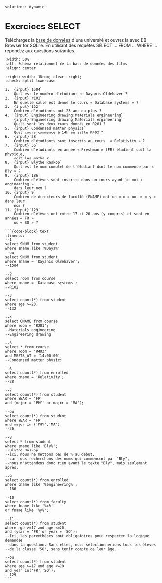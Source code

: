 <!-- Copyright 2025 Maxime Jan <maxime.jan@edufr.ch> -->
<!-- SPDX-License-Identifier: CC-BY-NC-SA-4.0 -->

```{metadata}
solutions: dynamic
```
# Exercices SELECT

Téléchargez la [base de données](university_pk_fk.db) d'une université et ouvrez la avec DB Browser for SQLite. En utilisant des requêtes SELECT ... FROM ... WHERE ... répondez aux questions suivantes.

```{image} images/university_schema.png
:width: 50%
:alt: Schéma relationnel de la base de données des films
:align: center
```


```{role} input(quiz-input)
:right: width: 18rem; clear: right;
:check: split lowercase
```

```{quiz}
1.  {input}`1504`
    Quel est le numéro d'étudiant de Dayanis Oldehaver ?
2.  {input}`r102`
    En quelle salle est donné le cours « Database systems » ?
3.  {input}`132`
    Combien d'étudiants ont 23 ans ou plus ?
4.  {input}`Engineering drawing,Materials engineering`
    {input}`Engineering drawing,Materials engineering`
    Quels sont les deux cours donnés en R201 ?
5.  {input}`Condensed matter physics`
    Quel cours commence à 14h en salle R403 ?
6.  {input}`28`
    Combien d'étudiants sont inscrits au cours  « Relativity » ?
7.  {input}`36`
    Combien d’étudiants en année « Freshman » (FR) étudient soit la physique,
    soit les maths ?
8.  {input}`Blythe Raskop`
    Quel est le nom complet de l'étudiant dont le nom commence par « Bly » ?
9.  {input}`186`
    Combien d'élèves sont inscrits dans un cours ayant le mot « engineering »
    dans leur nom ?
10. {input}`9`
    Combien de directeurs de faculté (FNAME) ont un « x » ou un « y » dans leur
    nom ?
11. {input}`129`
    Combien d’élèves ont entre 17 et 20 ans (y compris) et sont en années « FR »
    ou « SO » ?
```


````{solution}
```{code-block} text
:linenos:
--1
select SNUM from student
where sname like '%Daya%';
--ou
select SNUM from student
where sname = 'Dayanis Oldehaver';
--1504

--2
select room from course
where cname = 'Database systems';
--R102

--3
select count(*) from student
where age >=23;
--132

--4
select CNAME from course
where room = 'R201';
--Materials engineering
--Engineering drawing

--5
select * from course
where room = 'R403'
and MEETS_AT = '14:00:00';
--Condensed matter physics

--6
select count(*) from enrolled
where cname = 'Relativity';
--28

--7
select count(*) from student
where YEAR = 'FR'
and (major = 'PHY' or major = 'MA');

--ou
select count(*) from student
where YEAR = 'FR'
and major in ('PHY','MA');
--36

--8
select * from student
where sname like 'Bly%';
--Blythe Raskop
--ici, nous ne mettons pas de % au début, 
--car nous recherchons des noms qui commencent par "Bly", 
--nous n'attendons donc rien avant le texte "Bly", mais seulement après.

--9
select count(*) from enrolled
where cname like '%engineering%';
--186

--10
select count(*) from faculty
where fname like '%x%'
or fname like '%y%';

--11
select count(*) from student
where age >=17 and age <=20
and (year = 'FR' or year = 'SO');
--Ici, les parenthèses sont obligatoires pour respecter la logique demandée 
--dans la question. Sans elles, nous sélectionnerions tous les élèves 
--de la classe 'SO', sans tenir compte de leur âge.

--ou
select count(*) from student
where age >=17 and age <=20
and year in('FR','SO');
--129
```

````

<!-- pour 7 select count(*) from student
join enrolled on student.SNUM = enrolled.SNUM
where student.YEAR = 'FR'
and cname like '%math%'
or cname like '%physics%' -->